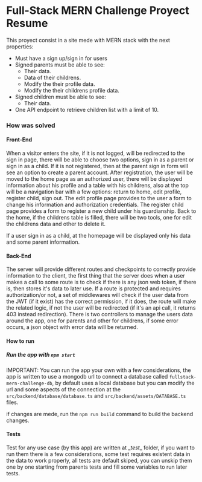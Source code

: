 # Full-Stack MERN Challenge Proyect Resume

This proyect consist in a site mede with MERN stack with the next properties:

 * Must have a sign up/sign in for users
 * Signed parents must be able to see:
    * Their data.
    * Data of their childrens.
    * Modify the their profile data.
    * Modify the their childrens profile data.
 * Signed children must be able to see:
    * Their data.
 * One API endpoint to retrieve children list with a limit of 10.

### How was solved

#### Front-End

When a visitor enters the site, if it is not logged, will be redirected to the sign in page, there will be able to choose two options, sign in as a parent or sign in as a child. If it is not registered, then at the parent sign in form will see an option to create a parent account.
After registration, the user will be moved to the home page as an authorized user, there will be displayed information about his profile and a table with his childrens, also at the top will be a navigation bar with a few options: return to home, edit profile, register child, sign out.
The edit profile page provides to the user a form to change his information and authorization credentials.
The register child page provides a form to register a new child under his guardianship.
Back to the home, if the childrens table is filled, there will be two tools, one for edit the childrens data and other to delete it.

If a user sign in as a child, at the homepage will be displayed only his data and some parent information.

#### Back-End

The server will provide different routes and checkpoints to correctly provide information to the client, the first thing that the server does when a user makes a call to some route is to check if there is any json web token, if there is, then stores it's data to later use. If a route is protected and requires authorization/or not, a set of middlewares will check if the user data from the JWT (if it exist) has the correct permission, if it does, the route will make the related logic, if not the user will be redirected (if it's an api call, it returns 403 instead redirection).
There is two controllers to manage the users data around the app, one for parents and other for childrens, if some error occurs, a json object with error data will be returned. 

#### How to run

##### Run the app with `npm start`

IMPORTANT: You can run the app your own with a few considerations, the app is written to use a mongodb url to connect a database called `fullstack-mern-challenge-db`, by default uses a local database but you can modify the url and some aspects of the connection at the `src/backend/database/database.ts` and `src/backend/assets/DATABASE.ts` files.

if changes are mede, run the `npm run build` command to build the backend changes.

#### Tests

Test for any use case (by this app) are written at \__test__ folder, if you want to run them there is a few considerations, some test requires existent data in the data to work properly, all tests are default skiped, you can unskip them one by one starting from parents tests and fill some variables to run later tests.
